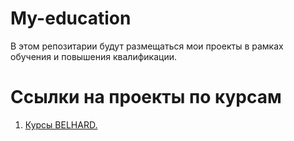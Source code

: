 # My-education
В этом репозитарии будут размещаться мои проекты в рамках обучения и повышения квалификации.

# Ссылки на проекты по курсам
1. [Курсы BELHARD.]()
